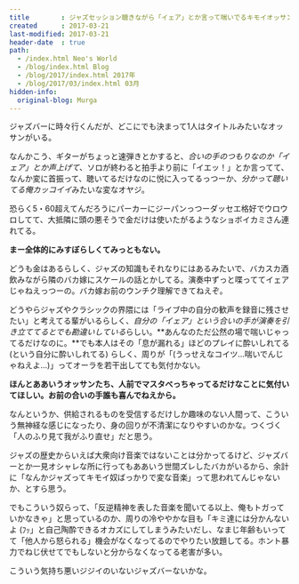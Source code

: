 ```yaml
---
title        : ジャズセッション聴きながら「イェア」とか言って喘いでるキモイオッサンｗｗｗ
created      : 2017-03-21
last-modified: 2017-03-21
header-date  : true
path:
  - /index.html Neo's World
  - /blog/index.html Blog
  - /blog/2017/index.html 2017年
  - /blog/2017/03/index.html 03月
hidden-info:
  original-blog: Murga
---
```


ジャズバーに時々行くんだが、どこにでも決まって1人はタイトルみたいなオッサンがいる。

なんかこう、ギターがちょっと速弾きとかすると、*合いの手のつもりなのか「イェア」とか声上げて*、ソロが終わると拍手より前に「イエッ！」とか言ってて、なんか変に首振って、聴いてるだけなのに悦に入ってるっつーか、*分かって聴いてる俺カッコイイ*みたいな変なオヤジ。

恐らく5・60超えてんだろうにパーカーにジーパンっつーダッセエ格好でウロウロしてて、大抵隣に頭の悪そうで金だけは使いたがるようなショボイカミさん連れてる。

**まー全体的にみすぼらしくてみっともない。**

どうも金はあるらしく、ジャズの知識もそれなりにはあるみたいで、バカスカ酒飲みながら隣のバカ嫁にスケールの話とかしてる。演奏中ずっと喋っててイェアじゃねえっつーの。バカ嫁お前のウンチク理解できてねえぞ。

どうやらジャズやクラシックの界隈には「ライブ中の自分の歓声を録音に残させたい」と考えてる輩がいるらしく、*自分の「イェア」という合いの手が演奏を引き立ててるとでも勘違いしている*らしい。**あんなのただ公然の場で喘いじゃってるだけなのに。**でも本人はその「息が漏れる」ほどのプレイに酔いしれてる (という自分に酔いしれてる) らしく、周りが「(うっせえなコイツ…喘いでんじゃねえよ…)」ってオーラを若干出してても気付かない。

**ほんとああいうオッサンたち、人前でマスタべっちゃってるだけなことに気付いてほしい。お前の合いの手誰も喜んでねえから。**

なんというか、供給されるものを受信するだけしか趣味のない人間って、こういう無神経な感じになったり、身の回りが不清潔になりやすいのかな。つくづく「人のふり見て我がふり直せ」だと思う。

ジャズの歴史からいえば大衆向け音楽ではないことは分かってるけど、ジャズバーとか一見オシャレな所に行ってもああいう世間ズレしたバカがいるから、余計に「なんかジャズってキモイ奴ばっかりで変な音楽」って思われてんじゃないか、とすら思う。

でもこういう奴らって、「反逆精神を表した音楽を聞いてる以上、俺もトガっていかなきゃ」と思っているのか、周りの冷ややかな目も「キミ達には分かんないよ (ﾌｯ」と自己陶酔できるオカズにしてしまうみたいだし、なまじ年齢もいってて「他人から怒られる」機会がなくなってるのでやりたい放題してる。ホント暴力でねじ伏せてでもしないと分からなくなってる老害が多い。

こういう気持ち悪いジジイのいないジャズバーないかな。
